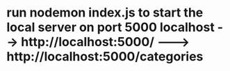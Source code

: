 # run nodemon index.js to start the local server on port 5000 localhost --> http://localhost:5000/  ---> http://localhost:5000/categories